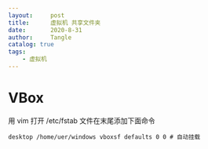 ```yaml
---
layout:     post
title:      虚拟机 共享文件夹
date:       2020-8-31
author:     Tangle
catalog: true
tags:
    - 虚拟机
---
```


# VBox

用 vim 打开 /etc/fstab 文件在末尾添加下面命令

```
desktop /home/uer/windows vboxsf defaults 0 0 # 自动挂载
```
